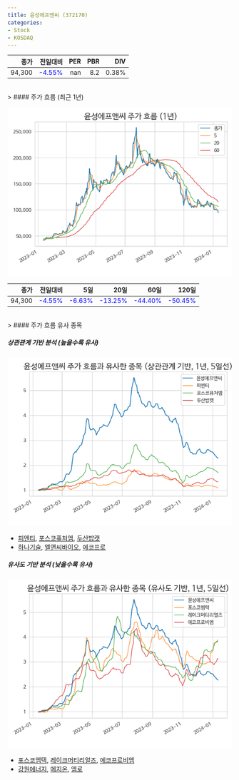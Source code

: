 ```yaml
---
title: 윤성에프앤씨 (372170)
categories:
- Stock
- KOSDAQ
---
```


|종가|전일대비|PER|PBR|DIV|
|---:|-------:|--:|--:|--:|
|94,300|<span style="color: blue">-4.55%</span>|nan|8.2|0.38%|

<!-- more -->
<br>
> #### 주가 흐름 (최근 1년)

![372170](/assets/images/stock/372170.png)

|종가|전일대비|5일|20일|60일|120일|
|---:|-------:|--:|---:|---:|----:|
|94,300|<span style="color: blue">-4.55%</span>|<span style="color: blue">-6.63%</span>|<span style="color: blue">-13.25%</span>|<span style="color: blue">-44.40%</span>|<span style="color: blue">-50.45%</span>|

<br>
> #### 주가 흐름 유사 종목

##### 상관관계 기반 분석 (높을수록 유사)
![372170](/assets/images/stock/372170_corr.png)
- [피엔티](/137400/), [포스코퓨처엠](/003670/), [두산밥캣](/241560/)
- [하나기술](/299030/), [엘앤씨바이오](/290650/), [에코프로](/086520/)

##### 유사도 기반 분석 (낮을수록 유사)	
![372170](/assets/images/stock/372170_sim.png)
- [포스코엠텍](/009520/), [레이크머티리얼즈](/281740/), [에코프로비엠](/247540/)
- [강원에너지](/114190/), [메지온](/140410/), [엠로](/058970/)